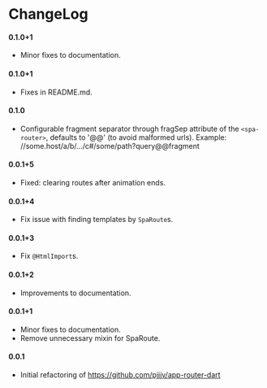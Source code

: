 ChangeLog
=========


#### 0.1.0+1
  * Minor fixes to documentation.

#### 0.1.0+1
  * Fixes in README.md.

#### 0.1.0
  * Configurable fragment separator through fragSep attribute of the
    `<spa-router>`, defaults to '@@' (to avoid malformed urls). Example:
        //some.host/a/b/.../c#/some/path?query@@fragment

#### 0.0.1+5
  * Fixed: clearing routes after animation ends.

#### 0.0.1+4
  * Fix issue with finding templates by `SpaRoute`s.

#### 0.0.1+3
  * Fix `@HtmlImport`s.

#### 0.0.1+2
  * Improvements to documentation.

#### 0.0.1+1
  * Minor fixes to documentation.
  * Remove unnecessary mixin for SpaRoute.

#### 0.0.1
  * Initial refactoring of https://github.com/pjjjv/app-router-dart

